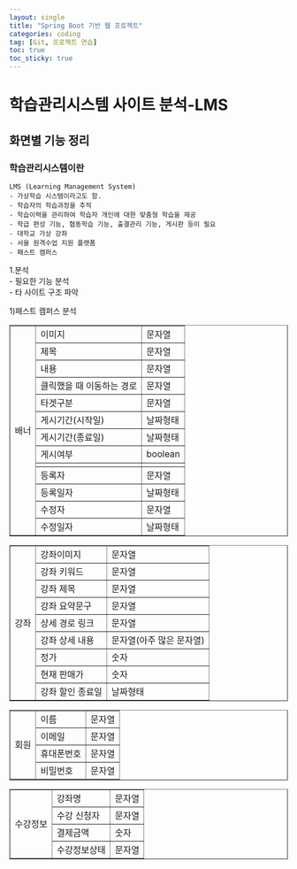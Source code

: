 ```yaml
---
layout: single
title: "Spring Boot 기반 웹 프로젝트"
categories: coding
tag: [Git, 프로젝트 연습]
toc: true
toc_sticky: true 
---
```


# 학습관리시스템 사이트 분석-LMS

## 화면별 기능 정리

### 학습관리시스템이란
```
LMS (Learning Management System)
- 가상학습 시스템이라고도 함.
- 학습자의 학습과정을 추적
- 학습이력을 관리하여 학습자 개인에 대한 맞춤형 학습을 제공
- 학급 편성 기능, 협동학습 기능, 출결관리 기능, 게시판 등이 필요
- 대학교 가상 강좌
- 서울 원격수업 지원 플랫폼
- 패스트 캠퍼스
```

1.분석  
 \- 필요한 기능 분석  
 \- 타 사이트 구조 파악 

1\)패스트 캠퍼스 분석
<table border='1'>
  <tr><td rowspan="13">배너</td>
      <td>이미지</td><td>문자열</td></tr>
  <tr><td>제목</td><td>문자열</td></tr>
  <tr><td>내용</td><td>문자열</td></tr>
  <tr><td>클릭했을 때 이동하는 경로</td><td>문자열</td></tr>
  <tr><td>타겟구분</td><td>문자열</td></tr>
  <tr><td>게시기간(시작일)</td><td>날짜형태</td></tr>
  <tr><td>게시기간(종료일)</td><td>날짜형태</td></tr>
  <tr><td>게시여부</td><td>boolean</td></tr>
  <tr><td></td><td></td></tr>
  <tr><td>등록자</td><td>문자열</td></tr>
  <tr><td>등록일자</td><td>날짜형태</td></tr>
  <tr><td>수정자</td><td>문자열</td></tr>
  <tr><td>수정일자</td><td>날짜형태</td></tr>
</table>



<table border='1'>
  <tr><td rowspan="13">강좌</td>
      <td>강좌이미지</td><td>문자열</td></tr>
  <tr><td>강좌 키워드</td><td>문자열</td></tr>
  <tr><td>강좌 제목</td><td>문자열</td></tr>
  <tr><td>강좌 요약문구</td><td>문자열</td></tr>
  <tr><td>상세 경로 링크</td><td>문자열</td></tr>
  <tr><td>강좌 상세 내용</td><td>문자열(아주 많은 문자열)</td></tr>
  <tr><td>정가</td><td>숫자</td></tr>
  <tr><td>현재 판매가</td><td>숫자</td></tr>
  <tr><td>강좌 할인 종료일</td><td>날짜형태</td></tr>
</table>

<table border='1'>
  <tr><td rowspan="13">회원</td>
      <td>이름</td><td>문자열</td></tr>
  <tr><td>이메일</td><td>문자열</td></tr>
  <tr><td>휴대폰번호</td><td>문자열</td></tr>
  <tr><td>비밀번호</td><td>문자열</td></tr>
</table>

<table border='1'>
  <tr><td rowspan="13">수강정보</td>
      <td>강좌명</td><td>문자열</td></tr>
  <tr><td>수강 신청자</td><td>문자열</td></tr>
  <tr><td>결제금액</td><td>숫자</td></tr>
  <tr><td>수강정보상태</td><td>문자열</td></tr>
</table>

